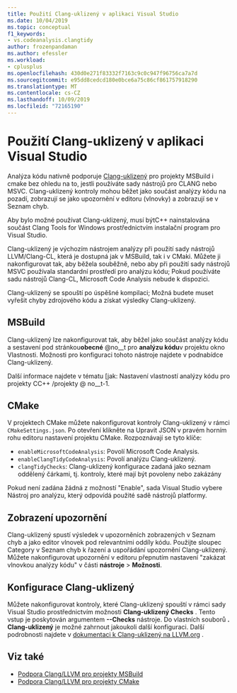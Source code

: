 ```yaml
---
title: Použití Clang-uklizený v aplikaci Visual Studio
ms.date: 10/04/2019
ms.topic: conceptual
f1_keywords:
- vs.codeanalysis.clangtidy
author: frozenpandaman
ms.author: efessler
ms.workload:
- cplusplus
ms.openlocfilehash: 430d0e271f83332f7163c9c0c947f96756ca7a7d
ms.sourcegitcommit: e95dd8cedcd180e0bce6a75c86cf861757918290
ms.translationtype: MT
ms.contentlocale: cs-CZ
ms.lasthandoff: 10/09/2019
ms.locfileid: "72165190"
---
```

# <a name="using-clang-tidy-in-visual-studio"></a>Použití Clang-uklizený v aplikaci Visual Studio

Analýza kódu nativně podporuje [Clang-uklizený](https://clang.llvm.org/extra/clang-tidy/) pro projekty MSBuild i cmake bez ohledu na to, jestli používáte sady nástrojů pro CLANG nebo MSVC. Clang-uklizený kontroly mohou běžet jako součást analýzy kódu na pozadí, zobrazují se jako upozornění v editoru (vlnovky) a zobrazují se v Seznam chyb.

Aby bylo možné používat Clang-uklizený, musí býtC++ nainstalována součást Clang Tools for Windows prostřednictvím instalační program pro Visual Studio.

Clang-uklizený je výchozím nástrojem analýzy při použití sady nástrojů LLVM/Clang-CL, která je dostupná jak v MSBuild, tak i v CMaki. Můžete ji nakonfigurovat tak, aby běžela souběžně, nebo aby při použití sady nástrojů MSVC používala standardní prostředí pro analýzu kódu; Pokud používáte sadu nástrojů Clang-CL, Microsoft Code Analysis nebude k dispozici.

Clang-uklizený se spouští po úspěšné kompilaci; Možná budete muset vyřešit chyby zdrojového kódu a získat výsledky Clang-uklizený.


## <a name="msbuild"></a>MSBuild

Clang-uklizený lze nakonfigurovat tak, aby běžel jako součást analýzy kódu a sestavení pod stránkou**obecné** @no__t pro **analýzu kódu**v projektu okno Vlastnosti. Možnosti pro konfiguraci tohoto nástroje najdete v podnabídce Clang-uklizený.

Další informace najdete v tématu [jak: Nastavení vlastností analýzy kódu pro projekty CC++ /projekty @ no__t-1.

## <a name="cmake"></a>CMake

V projektech CMake můžete nakonfigurovat kontroly Clang-uklizený v rámci `CMakeSettings.json`. Po otevření klikněte na Upravit JSON v pravém horním rohu editoru nastavení projektu CMake. Rozpoznávají se tyto klíče:

- `enableMicrosoftCodeAnalysis`: Povolí Microsoft Code Analysis.
- `enableClangTidyCodeAnalysis`: Povolí analýzu Clang-uklizený.
- `clangTidyChecks`: Clang-uklizený konfigurace zadaná jako seznam oddělený čárkami, tj. kontroly, které mají být povoleny nebo zakázány

Pokud není zadána žádná z možností "Enable", sada Visual Studio vybere Nástroj pro analýzu, který odpovídá použité sadě nástrojů platformy.

## <a name="warning-display"></a>Zobrazení upozornění

Clang-uklizený spustí výsledek v upozorněních zobrazených v Seznam chyb a jako editor vlnovek pod relevantními oddíly kódu. Použijte sloupec Category v Seznam chyb k řazení a uspořádání upozornění Clang-uklizený. Můžete nakonfigurovat upozornění v editoru přepnutím nastavení "zakázat vlnovkou analýzy kódu" v části **nástroje** > **Možnosti**.

## <a name="clang-tidy-configuration"></a>Konfigurace Clang-uklizený

Můžete nakonfigurovat kontroly, které Clang-uklizený spouští v rámci sady Visual Studio prostřednictvím možnosti **Clang-uklizený Checks** . Tento vstup je poskytován argumentem **--Checks** nástroje. Do vlastních souborů **. Clang-uklizený** je možné zahrnout jakoukoli další konfiguraci. Další podrobnosti najdete v [dokumentaci k Clang-uklizený na LLVM.org](https://clang.llvm.org/extra/clang-tidy/) .

## <a name="see-also"></a>Viz také

- [Podpora Clang/LLVM pro projekty MSBuild](https://aka.ms/cpp/clangmsbuild)
- [Podpora Clang/LLVM pro projekty CMake](https://aka.ms/cpp/clangcmake)
